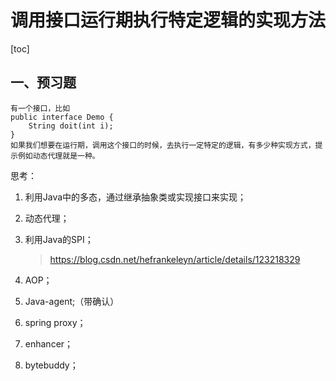 # 调用接口运行期执行特定逻辑的实现方法

[toc]

## 一、预习题

```
有一个接口，比如
public interface Demo {
    String doit(int i);
}
如果我们想要在运行期，调用这个接口的时候，去执行一定特定的逻辑，有多少种实现方式，提示例如动态代理就是一种。
```

思考：

1. 利用Java中的多态，通过继承抽象类或实现接口来实现；

2. 动态代理；

3. 利用Java的SPI；

   > https://blog.csdn.net/hefrankeleyn/article/details/123218329

4. AOP；

5. Java-agent;（带确认）

6. spring proxy；

7. enhancer；

8. bytebuddy；

